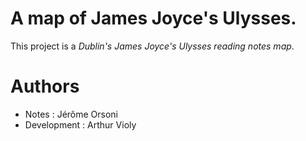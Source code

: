 # A map of James Joyce's Ulysses.

This project is a _Dublin's James Joyce's Ulysses reading notes map_.  

# Authors

- Notes : Jérôme Orsoni
- Development : Arthur Violy